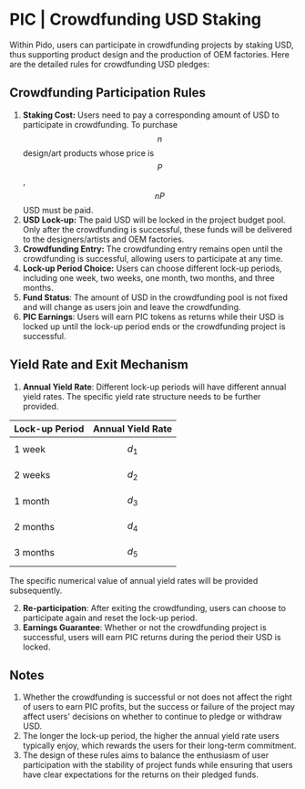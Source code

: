 # PIC | Crowdfunding USD Staking

Within Pido, users can participate in crowdfunding projects by staking USD, thus supporting product design and the production of OEM factories. Here are the detailed rules for crowdfunding USD pledges:

## **Crowdfunding Participation Rules**

1. **Staking Cost:** Users need to pay a corresponding amount of USD to participate in crowdfunding. To purchase $$n$$ design/art products whose price is $$P$$, $$nP$$ USD must be paid.
2. **USD Lock-up:** The paid USD will be locked in the project budget pool. Only after the crowdfunding is successful, these funds will be delivered to the designers/artists and OEM factories.
3. **Crowdfunding Entry:** The crowdfunding entry remains open until the crowdfunding is successful, allowing users to participate at any time.
4. **Lock-up Period Choice:** Users can choose different lock-up periods, including one week, two weeks, one month, two months, and three months.
5. **Fund Status**: The amount of USD in the crowdfunding pool is not fixed and will change as users join and leave the crowdfunding.
6. **PIC Earnings**: Users will earn PIC tokens as returns while their USD is locked up until the lock-up period ends or the crowdfunding project is successful.

## **Yield Rate and Exit Mechanism**

1. **Annual Yield Rate**: Different lock-up periods will have different annual yield rates. The specific yield rate structure needs to be further provided.

| Lock-up Period | Annual Yield Rate |
| -------------- | ----------------- |
| 1 week         | $$d_1$$           |
| 2 weeks        | $$d_2$$           |
| 1 month        | $$d_3$$           |
| 2 months       | $$d_4$$           |
| 3 months       | $$d_5$$           |

The specific numerical value of annual yield rates will be provided subsequently.

2. **Re-participation**: After exiting the crowdfunding, users can choose to participate again and reset the lock-up period.
3. **Earnings Guarantee**: Whether or not the crowdfunding project is successful, users will earn PIC returns during the period their USD is locked.

## **Notes**

1. Whether the crowdfunding is successful or not does not affect the right of users to earn PIC profits, but the success or failure of the project may affect users' decisions on whether to continue to pledge or withdraw USD.
2. The longer the lock-up period, the higher the annual yield rate users typically enjoy, which rewards the users for their long-term commitment.
3. The design of these rules aims to balance the enthusiasm of user participation with the stability of project funds while ensuring that users have clear expectations for the returns on their pledged funds.
